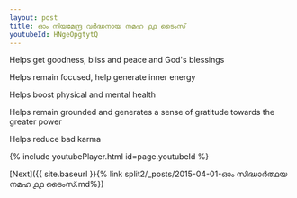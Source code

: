 ```yaml
---
layout: post
title: ഓം നിയമേന്ദ്ര വർദ്ധനായ നമഹ ൧൧ ടൈംസ്
youtubeId: HNgeOpgtytQ
---
```

 
 
Helps get goodness, bliss and peace and God's blessings
 
Helps remain focused, help generate inner energy 
 
Helps boost physical and mental health 
 
Helps remain grounded and generates a sense of gratitude towards the greater power 
 
Helps reduce bad karma
 
 
 
 


{% include youtubePlayer.html id=page.youtubeId %}
 
[Next]({{ site.baseurl }}{% link  split2/_posts/2015-04-01-ഓം സിദ്ധാർത്ഥയ നമഹ ൧൧ ടൈംസ്.md%})
 
